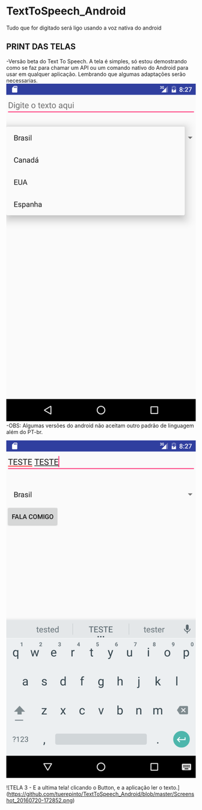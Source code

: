 # TextToSpeech_Android
Tudo que for digitado será ligo usando a voz nativa do android

## PRINT DAS TELAS
-Versão beta do Text To Speech. A tela é simples, só estou demostrando como se faz para chamar um API ou um comando nativo do Android para usar em qualquer aplicação.
Lembrando que algumas adaptações serão necessarias. 
![TELA 1 - Seleção de idiomas](https://github.com/tuerepinto/TextToSpeech_Android/blob/master/Screenshot_20160720-172705.png)
-OBS: Algumas versões do android não aceitam outro padrão de linguagem além do PT-br. 

![TELA 2 - Escrevendo no campo EditText onde será usando para leitura](https://github.com/tuerepinto/TextToSpeech_Android/blob/master/Screenshot_20160720-172713.png)

![TELA 3 - E a ultima tela! clicando o Button, e a aplicação ler o texto.] (https://github.com/tuerepinto/TextToSpeech_Android/blob/master/Screenshot_20160720-172852.png)
